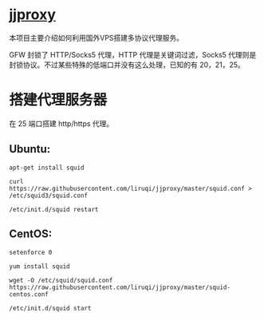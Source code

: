 [jjproxy](http://liruqi.github.io/jjproxy/)
=======

本项目主要介绍如何利用国外VPS搭建多协议代理服务。

GFW 封锁了 HTTP/Socks5 代理，HTTP 代理是关键词过滤，Socks5 代理则是封锁协议。不过某些特殊的低端口并没有这么处理，已知的有 20，21，25。

搭建代理服务器
==============

在 25 端口搭建 http/https 代理。

Ubuntu: 
-------
`apt-get install squid`

`curl https://raw.githubusercontent.com/liruqi/jjproxy/master/squid.conf > /etc/squid3/squid.conf`

`/etc/init.d/squid restart`

CentOS:
-------
`setenforce 0`

`yum install squid`

`wget -O /etc/squid/squid.conf https://raw.githubusercontent.com/liruqi/jjproxy/master/squid-centos.conf`

`/etc/init.d/squid start`

